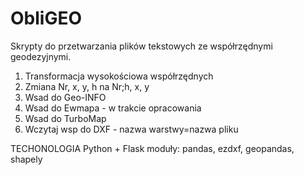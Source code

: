 # ObliGEO
Skrypty do przetwarzania plików tekstowych ze współrzędnymi geodezyjnymi.

1. Transformacja wysokościowa współrzędnych
2. Zmiana Nr, x, y, h na Nr;h, x, y
3. Wsad do Geo-INFO 
4. Wsad do Ewmapa - w trakcie opracowania
5. Wsad do TurboMap
6. Wczytaj wsp do DXF - nazwa warstwy=nazwa pliku

TECHONOLOGIA
Python + Flask
moduły:
pandas, ezdxf, geopandas, shapely


